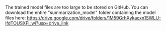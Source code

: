 The trained model files are too large to be stored on GitHub.
You can download the entire "summarization_model" folder containing the model files here:
https://drive.google.com/drive/folders/1M59GrhXykacxn1SWLU-lfdTOUSXFi_wi?usp=drive_link
